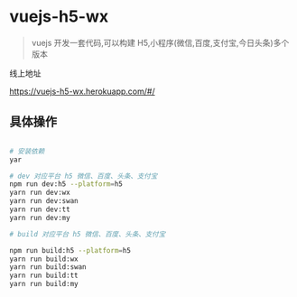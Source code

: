 # vuejs-h5-wx

> vuejs 开发一套代码,可以构建 H5,小程序(微信,百度,支付宝,今日头条)多个版本

线上地址

https://vuejs-h5-wx.herokuapp.com/#/

## 具体操作

```bash

# 安装依赖
yar

# dev 对应平台 h5 微信、百度、头条、支付宝
npm run dev:h5 --platform=h5
yarn run dev:wx
yarn run dev:swan
yarn run dev:tt
yarn run dev:my

# build 对应平台 h5 微信、百度、头条、支付宝

npm run build:h5 --platform=h5
yarn run build:wx
yarn run build:swan
yarn run build:tt
yarn run build:my

```
